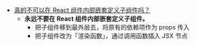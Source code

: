 - [真的不可以在 React 组件内部嵌套定义子组件吗？](https://prin.pw/react-unstable-nested-components/)
	- **永远不要在 React 组件内部嵌套定义子组件。**
		- 把子组件移到最外层去，将原有的依赖项作为 props 传入
		- 把子组件改为「渲染函数」，通过调用函数插入 JSX 节点
